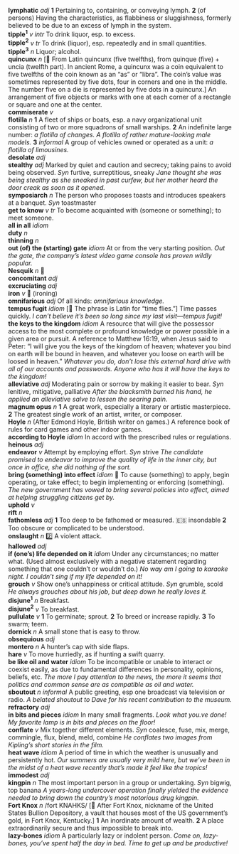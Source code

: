 __lymphatic__ _adj_ __1__ Pertaining to, containing, or conveying lymph. __2__ (of persons) Having the characteristics, as flabbiness or sluggishness, formerly believed to be due to an excess of lymph in the system.  
__tipple<sup>1</sup>__ _v intr_ To drink liquor, esp. to excess.  
__tipple<sup>2</sup>__ _v tr_ To drink (liquor), esp. repeatedly and in small quantities.  
__tipple<sup>3</sup>__ _n_ Liquor; alcohol.  
__quincunx__ _n_ [:scroll: From Latin quincunx (five twelfths), from quinque (five) + uncia (twelfth part). In ancient Rome, a quincunx was a coin equivalent to five twelfths of the coin known as an “as” or “libra”. The coin’s value was sometimes represented by five dots, four in corners and one in the middle. The number five on a die is represented by five dots in a quincunx.] An arrangement of five objects or marks with one at each corner of a rectangle or square and one at the center.  
__commiserate__ _v_  
__flotilla__ _n_ __1__ A fleet of ships or boats, esp. a navy organizational unit consisting of two or more squadrons of small warships. __2__ An indefinite large number: _a flotilla of changes._ _A flotilla of rather mature-looking male models._ __3__ _informal_ A group of vehicles owned or operated as a unit: _a flotilla of limousines._  
__desolate__ _adj_  
__stealthy__ _adj_ Marked by quiet and caution and secrecy; taking pains to avoid being observed. _Syn_ furtive, surreptitious, sneaky _Jane thought she was being stealthy as she sneaked in past curfew, but her mother heard the door creak as soon as it opened._  
__symposiarch__ _n_ The person who proposes toasts and introduces speakers at a banquet. _Syn_ toastmaster  
__get to know__ _v tr_ To become acquainted with (someone or something); to meet someone.  
__all in all__ _idiom_  
__duty__ _n_  
__thinning__ _n_  
__out (of) the (starting) gate__ _idiom_ At or from the very starting position. _Out the gate, the company’s latest video game console has proven wildly popular._  
__Nesquik__ _n_ :mega:  
__concomitant__ _adj_  
__excruciating__ _adj_  
__iron__ _v_ :mega: (ironing)  
__omnifarious__ _adj_ Of all kinds: _omnifarious knowledge._  
__tempus fugit__ _idiom_ [:scroll: The phrase is Latin for “time flies.”] Time passes quickly. _I can’t believe it’s been so long since my last visit—tempus fugit!_  
__the keys to the kingdom__ _idiom_ A resource that will give the possessor access to the most complete or profound knowledge or power possible in a given area or pursuit. A reference to Matthew 16:19, when Jesus said to Peter: “I will give you the keys of the kingdom of heaven; whatever you bind on earth will be bound in heaven, and whatever you loose on earth will be loosed in heaven.” _Whatever you do, don’t lose this external hard drive with all of our accounts and passwords. Anyone who has it will have the keys to the kingdom!_  
__alleviative__ _adj_ Moderating pain or sorrow by making it easier to bear. _Syn_ lenitive, mitigative, palliative _After the blacksmith burned his hand, he applied an alleviative salve to lessen the searing pain._  
__magnum opus__ _n_ __1__ A great work, especially a literary or artistic masterpiece. __2__ The greatest single work of an artist, writer, or composer.  
__Hoyle__ _n_ (After Edmond Hoyle, British writer on games.) A reference book of rules for card games and other indoor games.  
__according to Hoyle__ _idiom_ In accord with the prescribed rules or regulations.  
__heinous__ _adj_  
__endeavor__ _v_ Attempt by employing effort. _Syn_ strive _The candidate promised to endeavor to improve the quality of life in the inner city, but once in office, she did nothing of the sort._  
__bring (something) into effect__ _idiom_ :dart: To cause (something) to apply, begin operating, or take effect; to begin implementing or enforcing (something). _The new government has vowed to bring several policies into effect, aimed at helping struggling citizens get by._  
__uphold__ _v_  
__rift__ _n_  
__fathomless__ _adj_ __1__ Too deep to be fathomed or measured. :es: insondable __2__ Too obscure or complicated to be understood.  
__onslaught__ _n_ :two: A violent attack.  
__hallowed__ _adj_  
__if (one’s) life depended on it__ _idiom_ Under any circumstances; no matter what. (Used almost exclusively with a negative statement regarding something that one couldn’t or wouldn’t do.) _No way am I going to karaoke night. I couldn’t sing if my life depended on it!_  
__grouch__ _v_ Show one’s unhappiness or critical attitude. _Syn_ grumble, scold _He always grouches about his job, but deep down he really loves it._  
__disjune<sup>1</sup>__ _n_ Breakfast.  
__disjune<sup>2</sup>__ _v_ To breakfast.  
__pullulate__ _v_ __1__ To germinate; sprout. __2__ To breed or increase rapidly. __3__ To swarm; teem.  
__dornick__ _n_ A small stone that is easy to throw.  
__obsequious__ _adj_  
__montero__ _n_ A hunter’s cap with side flaps.  
__hare__ _v_ To move hurriedly, as if hunting a swift quarry.  
__be like oil and water__ _idiom_ To be incompatible or unable to interact or coexist easily, as due to fundamental differences in personality, opinions, beliefs, etc. _The more I pay attention to the news, the more it seems that politics and common sense are as compatible as oil and water._  
__sboutout__ _n_ _informal_ A public greeting, esp one broadcast via television or radio. _A belated shoutout to Dave for his recent contribution to the museum._  
__refractory__ _adj_  
__in bits and pieces__ _idiom_ In many small fragments. _Look what you.ve done! My favorite lamp is in bits and pieces on the floor!_  
__conflate__ _v_ Mix together different elements. _Syn_ coalesce, fuse, mix, merge, commingle, flux, blend, meld, combine _He conflates two images from Kipling’s short stories in the film._  
__heat wave__ _idiom_ A period of time in which the weather is unusually and persistently hot. _Our summers are usually very mild here, but we’ve been in the midst of a heat wave recently that’s made it feel like the tropics!_  
__immodest__ _adj_  
__kingpin__ _n_ The most important person in a group or undertaking. _Syn_ bigwig, top banana _A years-long undercover operation finally yielded the evidence needed to bring down the country’s most notorious drug kingpin._  
__Fort Knox__ _n_ /fort KNAHKS/ [:scroll: After Fort Knox, nickname of the United States Bullion Depository, a vault that houses most of the US government’s gold, in Fort Knox, Kentucky.] __1__ An inordinate amount of wealth. __2__ A place extraordinarily secure and thus impossible to break into.  
__lazy-bones__ _idiom_ A particularly lazy or indolent person. _Come on, lazy-bones, you’ve spent half the day in bed. Time to get up and be productive!_  
